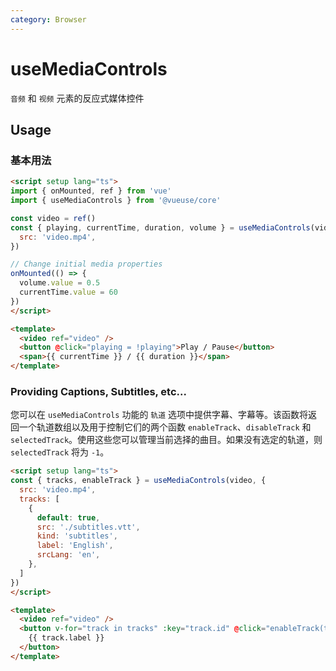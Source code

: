 ```yaml
---
category: Browser
---
```


# useMediaControls

`音频` 和 `视频` 元素的反应式媒体控件

## Usage

### 基本用法
```html
<script setup lang="ts">
import { onMounted, ref } from 'vue'
import { useMediaControls } from '@vueuse/core'

const video = ref()
const { playing, currentTime, duration, volume } = useMediaControls(video, { 
  src: 'video.mp4',
})

// Change initial media properties
onMounted(() => {
  volume.value = 0.5
  currentTime.value = 60
})
</script>

<template>
  <video ref="video" />
  <button @click="playing = !playing">Play / Pause</button>
  <span>{{ currentTime }} / {{ duration }}</span>
</template>
```

### Providing Captions, Subtitles, etc...
您可以在 `useMediaControls` 功能的 `轨道` 选项中提供字幕、字幕等。该函数将返回一个轨道数组以及用于控制它们的两个函数 `enableTrack`、`disableTrack` 和 `selectedTrack`。使用这些您可以管理当前选择的曲目。如果没有选定的轨道，则 `selectedTrack` 将为 `-1`。

```html
<script setup lang="ts">
const { tracks, enableTrack } = useMediaControls(video, { 
  src: 'video.mp4',
  tracks: [
    {
      default: true,
      src: './subtitles.vtt',
      kind: 'subtitles',
      label: 'English',
      srcLang: 'en',
    },
  ]
})
</script>

<template>
  <video ref="video" />
  <button v-for="track in tracks" :key="track.id" @click="enableTrack(track)">
    {{ track.label }}
  </button>
</template>
```
